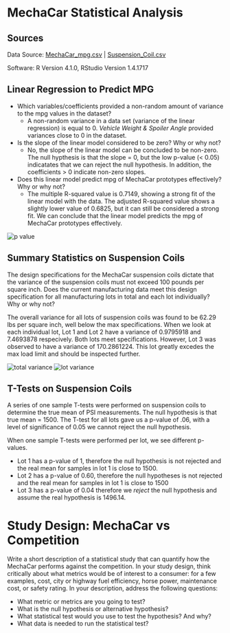 # MechaCar Statistical Analysis

## Sources

Data Source:  [MechaCar_mpg.csv](https://github.com/monsecc01/MechaCar_Statistical_Analysis/blob/621f72d1094689ed2c9b467a1d42d3dcff991481/Resources/MechaCar_mpg.csv) | 
[Suspension_Coil.csv](https://github.com/monsecc01/MechaCar_Statistical_Analysis/blob/621f72d1094689ed2c9b467a1d42d3dcff991481/Resources/Suspension_Coil.csv)

Software: R Version 4.1.0, RStudio Version 1.4.1717

## Linear Regression to Predict MPG

* Which variables/coefficients provided a non-random amount of variance to the mpg values in the dataset?
  * A non-random variance in a data set (variance of the linear regression) is equal to 0. *Vehicle Weight & Spoiler Angle* provided variances close to 0 in the dataset.
* Is the slope of the linear model considered to be zero? Why or why not?
  * No, the slope of the linear model can be concluded to be non-zero. The null hypthesis is that the slope = 0, but the low p-value (< 0.05) indicatates that we can reject the null hypothesis. In addition, the coefficients > 0 indicate non-zero slopes.
* Does this linear model predict mpg of MechaCar prototypes effectively? Why or why not?
  * The multiple R-squared value is 0.7149, showing a strong fit of the linear model with the data. The adjusted R-squared value shows a slightly lower value of 0.6825, but it can still be considered a strong fit. We can conclude that the linear model predicts the mpg of MechaCar prototypes effectively.

![p value](https://user-images.githubusercontent.com/81447450/125151962-89f18d00-e10f-11eb-8eb4-5bef3780bfa8.PNG)


## Summary Statistics on Suspension Coils

The design specifications for the MechaCar suspension coils dictate that the variance of the suspension coils must not exceed 100 pounds per square inch. 
Does the current manufacturing data meet this design specification for all manufacturing lots in total and each lot individually? Why or why not?

The overall variance for all lots of suspension coils was found to be 62.29 lbs per square inch, well below the max specifications. 
When we look at each individual lot, Lot 1 and Lot 2 have a variance of 0.9795918 and 7.4693878 respecively. Both lots meet specifications. However, Lot 3 was observed to have a variance of 170.2861224. This lot greatly excedes the max load limit and should be inspected further. 

![total variance](https://user-images.githubusercontent.com/81447450/125152269-27998c00-e111-11eb-9492-3d09fbb3fda5.PNG)
![lot variance](https://user-images.githubusercontent.com/81447450/125152275-2d8f6d00-e111-11eb-91a0-855a480d9fac.PNG)


## T-Tests on Suspension Coils

A series of one sample T-tests were performed on suspension coils to determine the true mean of PSI measurements. The null hypothesis is that true mean = 1500.
The T-test for all lots gave us a p-value of .06, with a level of significance of 0.05 we cannot reject the null hypothesis. 

When one sample T-tests were performed per lot, we see different p-values.
* Lot 1 has a p-value of 1, therefore the null hypothesis is not rejected and the real mean for samples in lot 1 is close to 1500.
* Lot 2 has a p-value of 0.60, therefore the null hypotheses is not rejected and the real mean for samples in lot 1 is close to 1500
* Lot 3 has a p-value of 0.04 therefore we *reject* the null hypothesis and assume the real hypothesis is 1496.14.


# Study Design: MechaCar vs Competition
Write a short description of a statistical study that can quantify how the MechaCar performs against the competition. In your study design, think critically about what metrics would be of interest to a consumer: for a few examples, cost, city or highway fuel efficiency, horse power, maintenance cost, or safety rating.
In your description, address the following questions:
* What metric or metrics are you going to test?
* What is the null hypothesis or alternative hypothesis?
* What statistical test would you use to test the hypothesis? And why?
* What data is needed to run the statistical test?


